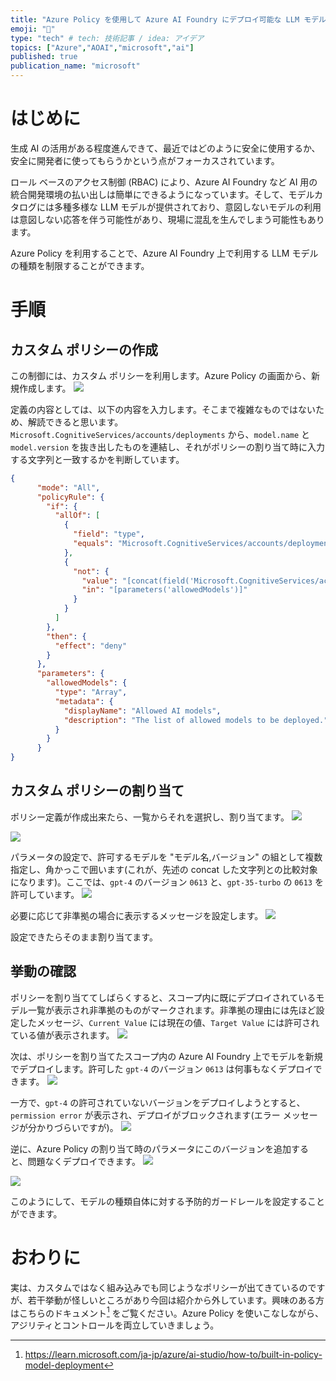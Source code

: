 ```yaml
---
title: "Azure Policy を使用して Azure AI Foundry にデプロイ可能な LLM モデルの種類を制限する"
emoji: "🍩"
type: "tech" # tech: 技術記事 / idea: アイデア
topics: ["Azure","AOAI","microsoft","ai"]
published: true
publication_name: "microsoft"
---
```


# はじめに
生成 AI の活用がある程度進んできて、最近ではどのように安全に使用するか、安全に開発者に使ってもらうかという点がフォーカスされています。

ロール ベースのアクセス制御 (RBAC) により、Azure AI Foundry など AI 用の統合開発環境の払い出しは簡単にできるようになっています。そして、モデルカタログには多種多様な LLM モデルが提供されており、意図しないモデルの利用は意図しない応答を伴う可能性があり、現場に混乱を生んでしまう可能性もあります。

Azure Policy を利用することで、Azure AI Foundry 上で利用する LLM モデルの種類を制限することができます。

# 手順

## カスタム ポリシーの作成
この制御には、カスタム ポリシーを利用します。Azure Policy の画面から、新規作成します。
![](/images/20241115-modelcontrol/modelgov01.png)

定義の内容としては、以下の内容を入力します。そこまで複雑なものではないため、解読できると思います。`Microsoft.CognitiveServices/accounts/deployments` から、`model.name` と `model.version` を抜き出したものを連結し、それがポリシーの割り当て時に入力する文字列と一致するかを判断しています。
```json
{
      "mode": "All",
      "policyRule": {
        "if": {
          "allOf": [
            {
              "field": "type",
              "equals": "Microsoft.CognitiveServices/accounts/deployments"
            },
            {
              "not": {
                "value": "[concat(field('Microsoft.CognitiveServices/accounts/deployments/model.name'), ',', field('Microsoft.CognitiveServices/accounts/deployments/model.version'))]",
                "in": "[parameters('allowedModels')]"
              }
            }
          ]
        },
        "then": {
          "effect": "deny"
        }
      },
      "parameters": {
        "allowedModels": {
          "type": "Array",
          "metadata": {
            "displayName": "Allowed AI models",
            "description": "The list of allowed models to be deployed."
          }
        }
      }
}
```

## カスタム ポリシーの割り当て
ポリシー定義が作成出来たら、一覧からそれを選択し、割り当てます。
![](/images/20241115-modelcontrol/modelgov02.png)

![](/images/20241115-modelcontrol/modelgov03.png)

パラメータの設定で、許可するモデルを "モデル名,バージョン" の組として複数指定し、角かっこで囲います(これが、先述の concat した文字列との比較対象になります)。ここでは、`gpt-4` のバージョン `0613` と、`gpt-35-turbo` の `0613` を許可しています。
![](/images/20241115-modelcontrol/modelgov04.png)

必要に応じて非準拠の場合に表示するメッセージを設定します。
![](/images/20241115-modelcontrol/modelgov05.png)

設定できたらそのまま割り当てます。

## 挙動の確認
ポリシーを割り当ててしばらくすると、スコープ内に既にデプロイされているモデル一覧が表示され非準拠のものがマークされます。非準拠の理由には先ほど設定したメッセージ、`Current Value` には現在の値、`Target Value` には許可されている値が表示されます。
![](/images/20241115-modelcontrol/modelgov06.png)

次は、ポリシーを割り当てたスコープ内の Azure AI Foundry 上でモデルを新規でデプロイします。許可した `gpt-4` のバージョン `0613` は何事もなくデプロイできます。
![](/images/20241115-modelcontrol/modelgov07.png)

一方で、`gpt-4` の許可されていないバージョンをデプロイしようとすると、`permission error` が表示され、デプロイがブロックされます(エラー メッセージが分かりづらいですが)。
![](/images/20241115-modelcontrol/modelgov08.png)

逆に、Azure Policy の割り当て時のパラメータにこのバージョンを追加すると、問題なくデプロイできます。
![](/images/20241115-modelcontrol/modelgov09.png)

![](/images/20241115-modelcontrol/modelgov10.png)

このようにして、モデルの種類自体に対する予防的ガードレールを設定することができます。

# おわりに
実は、カスタムではなく組み込みでも同じようなポリシーが出てきているのですが、若干挙動が怪しいところがあり今回は紹介から外しています。興味のある方はこちらのドキュメント[^1] をご覧ください。Azure Policy を使いこなしながら、アジリティとコントロールを両立していきましょう。

[^1]: https://learn.microsoft.com/ja-jp/azure/ai-studio/how-to/built-in-policy-model-deployment